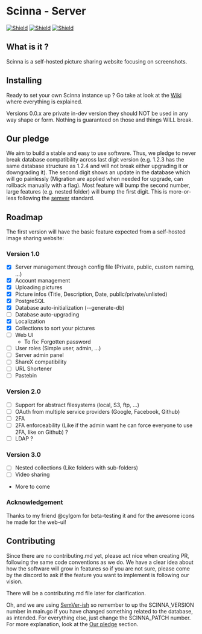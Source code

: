 # Scinna - Server
[![Shield](https://img.shields.io/website?down_color=%2387E7E1&down_message=Website&label=Our&up_color=%2387E7E1&up_message=Website&url=https%3A%2F%2Fscinna.app)](https://scinna.app)
[![Shield](https://discordapp.com/api/guilds/806593726859837460/widget.png?style=shield)](https://discord.gg/EYdDb72fR2)
[![Shield](https://img.shields.io/reddit/subreddit-subscribers/Scinna?color=%2387E7E1&label=Reddit%20r%2FScinna)](https://reddit.com/r/Scinna)

## What is it ?

Scinna is a self-hosted picture sharing website focusing on screenshots.

## Installing

Ready to set your own Scinna instance up ? Go take at look at the [Wiki](https://github.com/scinna/server/wiki) where everything is explained.

Versions 0.0.x are private in-dev version they should NOT be used in any way shape or form. Nothing is guaranteed on those and things WILL break.

## Our pledge

We aim to build a stable and easy to use software. Thus, we pledge to never break database compatibility across last digit version (e.g. 1.2.3 has the same database structure as 1.2.4 and will not break either upgrading it or downgrading it). The second digit shows an update in the database which will go painlessly (Migration are applied when needed for upgrade, can rollback manually with a flag). Most feature will bump the second number, large features (e.g. nested folder) will bump the first digit. This is more-or-less following the [semver](https://semver.org) standard.

## Roadmap

The first version will have the basic feature expected from a self-hosted image sharing website:

### Version 1.0

- [x] Server management through config file (Private, public, custom naming, ...)
- [x] Account management
- [x] Uploading pictures
- [x] Picture infos (Title, Description, Date, public/private/unlisted)
- [x] PostgreSQL
- [x] Database auto-initialization (--generate-db)
- [ ] Database auto-upgrading
- [x] Localization
- [x] Collections to sort your pictures
- [ ] Web UI
    - To fix: Forgotten password
- [ ] User roles (Simple user, admin, ...)
- [ ] Server admin panel
- [ ] ShareX compatibility
- [ ] URL Shortener
- [ ] Pastebin

### Version 2.0

- [ ] Support for abstract filesystems (local, S3, ftp, ...)
- [ ] OAuth from multiple service providers (Google, Facebook, Github)
- [ ] 2FA
- [ ] 2FA enforceability (Like if the admin want he can force everyone to use 2FA, like on Github) ?
- [ ] LDAP ?

### Version 3.0

- [ ] Nested collections (Like folders with sub-folders)
- [ ] Video sharing
- More to come

### Acknowledgement

Thanks to my friend @cylgom for beta-testing it and for the awesome icons he made for the web-ui!

## Contributing

Since there are no contributing.md yet, please act nice when creating PR, following the same code conventions as we do. We have a clear idea about how the software will grow in features so if you are not sure, please come by the discord to ask if the feature you want to implement is following our vision.

There will be a contributing.md file later for clarification.

Oh, and we are using [SemVer-ish](https://semver.org/) so remember to up the SCINNA_VERSION number in main.go if you have changed something related to the database, as intended. For everything else, just change the SCINNA_PATCH number. For more explanation, look at the [Our pledge](#our-pledge) section.
